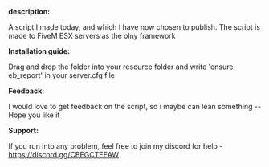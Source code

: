 **description:**

A script I made today, and which I have now chosen to publish. The script is made to FiveM ESX servers as the olny framework

**Installation guide:**

Drag and drop the folder into your resource folder and write 'ensure eb_report' in your server.cfg file

**Feedback:**

I would love to get feedback on the script, so i maybe can lean something -- Hope you like it

**Support:**

If you run into any problem, feel free to join my discord for help - https://discord.gg/CBFGCTEEAW
